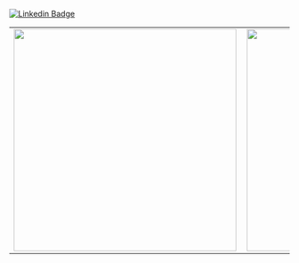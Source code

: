 
[![Linkedin Badge](https://img.shields.io/badge/-LinkedIn-blue?style=flat-square&logo=Linkedin&logoColor=white&link=https://www.linkedin.com/in/valdinei-almeida-71602926/)](https://www.linkedin.com/in/valdinei-almeida-71602926/)


<center>
    <table>
        <tr>
            <td>
                <img width="400px" align="left" src="https://github-readme-stats.vercel.app/api/top-langs/?username=valdinei-ads&hide=html&layout=compact&theme=algolia" />
            </td>
            <td>
                <img width="400px" align="left" src="https://github-readme-stats.vercel.app/api?username=valdinei-ads&theme=algolia" />
            </td>
        </tr>  
    </table>
</center>
